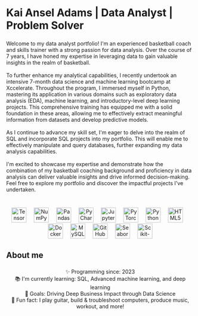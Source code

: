 <h1 align="left">Kai Ansel Adams | Data Analyst | Problem Solver</h1>

###

<p align="left">Welcome to my data analyst portfolio! I'm an experienced basketball coach and skills trainer with a strong passion for data analysis. Over the course of 7 years, I have honed my expertise in leveraging data to gain valuable insights in the realm of basketball.<br><br>To further enhance my analytical capabilities, I recently undertook an intensive 7-month data science and machine learning bootcamp at Xccelerate. Throughout the program, I immersed myself in Python, mastering its application in various domains such as exploratory data analysis (EDA), machine learning, and introductory-level deep learning projects. This comprehensive training has equipped me with a solid foundation in these areas, allowing me to effectively extract meaningful information from datasets and develop predictive models.<br><br>As I continue to advance my skill set, I'm eager to delve into the realm of SQL and incorporate SQL projects into my portfolio. This will enable me to effectively manipulate and query databases, further expanding my data analysis capabilities.<br><br>I'm excited to showcase my expertise and demonstrate how the combination of my basketball coaching background and proficiency in data analysis can deliver valuable insights and drive informed decision-making. Feel free to explore my portfolio and discover the impactful projects I've undertaken.</p>

###

<br clear="both">

<div align="center">
  <img src="https://cdn.jsdelivr.net/gh/devicons/devicon/icons/tensorflow/tensorflow-original.svg" height="40" alt="TensorFlow logo" />
  <img width="12" />
  <img src="https://cdn.jsdelivr.net/gh/devicons/devicon/icons/numpy/numpy-original.svg" height="40" alt="NumPy logo" />
  <img width="12" />
  <img src="https://cdn.jsdelivr.net/gh/devicons/devicon/icons/pandas/pandas-original.svg" height="40" alt="Pandas logo" />
  <img width="12" />
  <img src="https://cdn.jsdelivr.net/gh/devicons/devicon/icons/pycharm/pycharm-original.svg" height="40" alt="PyCharm logo" />
  <img width="12" />
  <img src="https://cdn.jsdelivr.net/gh/devicons/devicon/icons/jupyter/jupyter-original.svg" height="40" alt="Jupyter logo" />
  <img width="12" />
  <img src="https://cdn.jsdelivr.net/gh/devicons/devicon/icons/pytorch/pytorch-original.svg" height="40" alt="PyTorch logo" />
  <img width="12" />
  <img src="https://cdn.jsdelivr.net/gh/devicons/devicon/icons/python/python-original.svg" height="40" alt="Python logo" />
  <img width="12" />
  <img src="https://cdn.jsdelivr.net/gh/devicons/devicon/icons/html5/html5-original.svg" height="40" alt="HTML5 logo" />
  <img width="12" />
  <img src="https://cdn.jsdelivr.net/gh/devicons/devicon/icons/docker/docker-original.svg" height="40" alt="Docker logo" />
  <img width="12" />
  <img src="https://cdn.jsdelivr.net/gh/devicons/devicon/icons/mysql/mysql-original.svg" height="40" alt="MySQL logo" />
  <img width="12" />
  <img src="https://cdn.jsdelivr.net/gh/devicons/devicon/icons/github/github-original.svg" height="40" alt="GitHub logo" />
  <img width="12" />
  <img src="https://seaborn.pydata.org/_static/logo-wide-lightbg.svg" height="40" alt="Seaborn logo" />
  <img width="12" />
  <img src="https://scikit-learn.org/stable/_static/scikit-learn-logo-small.png" height="40" alt="Scikit-learn logo" />
</div>

###

<h2 align="left">About me</h2>

###

<p align="center">✨ Programming since: 2023<br>📚 I'm currently learning: SQL, Advanced machine learning, and deep learning<br>🎯 Goals: Driving Deep Business Impact through Data Science<br>🎲 Fun fact: I play guitar, build & troubleshoot computers, produce music, workout, and more!</p>

###
